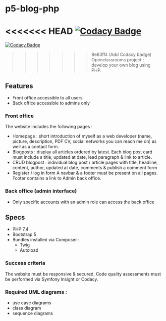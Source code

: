# p5-blog-php
<<<<<<< HEAD
[![Codacy Badge](https://api.codacy.com/project/badge/Grade/693dc9aa9f5c462cbeed4e5ff1a78bc5)](https://app.codacy.com/gh/EstelleMyddleware/p5-blog-php?utm_source=github.com&utm_medium=referral&utm_content=EstelleMyddleware/p5-blog-php&utm_campaign=Badge_Grade_Settings)
=======

[![Codacy Badge](https://api.codacy.com/project/badge/Grade/693dc9aa9f5c462cbeed4e5ff1a78bc5)](https://app.codacy.com/gh/EstelleMyddleware/p5-blog-php?utm_source=github.com&utm_medium=referral&utm_content=EstelleMyddleware/p5-blog-php&utm_campaign=Badge_Grade_Settings)

>>>>>>> 8e83ff4 (Add Codacy badge)
Openclassrooms project : develop your own blog using PHP.

## Features 
- Front office accessible to all users
- Back office accessible to admins only

### Front office
The website includes the following pages : 
- Homepage : short introduction of myself as a web developer (name, picture, description, PDF CV, social networks you can reach me on) as well as a contact form.
- Blogposts : display all articles ordered by latest. Each blog post card must include a title, updated at date, lead paragraph & link to article.
- CRUD blogpost : individual blog post / article pages with title, headline, content, author, updated at date, comments & publish a comment form
- Register / log in form 
A navbar & a footer must be present on all pages. 
Footer contains a link to Admin back office.

### Back office (admin interface)
- Only specific accounts with an admin role can access the back office
    
## Specs
 - PHP 7.4
 - Bootstrap 5
 - Bundles installed via Composer :
    - Twig
    - Autoload
    
### Success criteria
  The website must be responsive & secured. Code quality assessments must be performed via Symfony Insight or Codacy.
### Required UML diagrams :
- use case diagrams
- class diagram
- sequence diagrams
